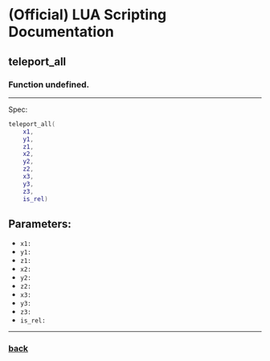 
# (Official) LUA Scripting Documentation

## teleport_all

### Function undefined.
___
Spec:
```lua
teleport_all(
	x1,
	y1,
	z1,
	x2,
	y2,
	z2,
	x3,
	y3,
	z3,
	is_rel)
```
## Parameters:
- `x1:` 
- `y1:` 
- `z1:` 
- `x2:` 
- `y2:` 
- `z2:` 
- `x3:` 
- `y3:` 
- `z3:` 
- `is_rel:` 

___
### [back](../other)
